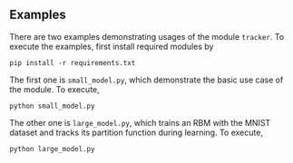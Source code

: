 Examples
----
There are two examples demonstrating usages of the module `tracker`. To execute the examples, first install required modules by

```
pip install -r requirements.txt
```

The first one is `small_model.py`, which demonstrate the basic use case of the module. To execute,

```
python small_model.py
```

The other one is `large_model.py`, which trains an RBM with the MNIST dataset and tracks its partition function during learning. To execute,

```
python large_model.py
```